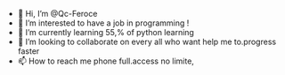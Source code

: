 - 👋 Hi, I’m @Qc-Feroce
- 👀 I’m interested to have a job in programming !
- 🌱 I’m currently learning 55,% of python learning
- 💞️ I’m looking to collaborate on every all who want help me to.progress faster
- 📫 How to reach me phone full.access no limite, 

<!---
Qc-Feroce/Qc-Feroce is a ✨ special ✨ repository because its `README.md` (this file) appears on your GitHub profile.
You can click the Preview link to take a look at your changes.
--->
